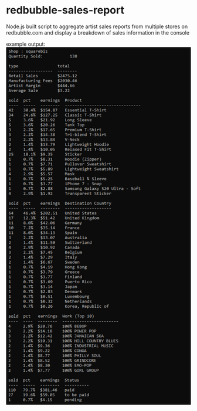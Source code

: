 # redbubble-sales-report
Node.js built script to aggregate artist sales reports from multiple stores on redbubble.com and display a breakdown of sales information in the console

example output:<br>
![alt text](https://github.com/mccartymv/redbubble-sales-report/blob/main/squarebiz-earnings.png?raw=true)
